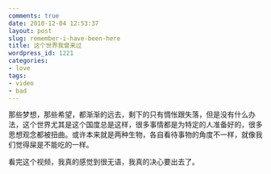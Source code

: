 ```yaml
---
comments: true
date: 2010-12-04 12:53:37
layout: post
slug: remember-i-have-been-here
title: 这个世界我曾来过
wordpress_id: 1221
categories:
- love
tags:
- video
- bad
---
```


那些梦想，那些希望，都渐渐的远去，剩下的只有惆怅跟失落，但是没有什么办法，这个世界尤其是这个国度总是这样，很多事情都是为特定的人准备好的，很多思想观念都被扭曲。或许本来就是两种生物，各自看待事物的角度不一样，就像我们觉得屎是不能吃的一样。





看完这个视频，我真的感觉到很无语，我真的决心要出去了。

